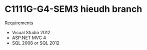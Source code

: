 C1111G-G4-SEM3
hieudh branch
==============
Requirements
- Visual Studio 2012
- ASP.NET MVC 4
- SQL 2008 or SQL 2012
